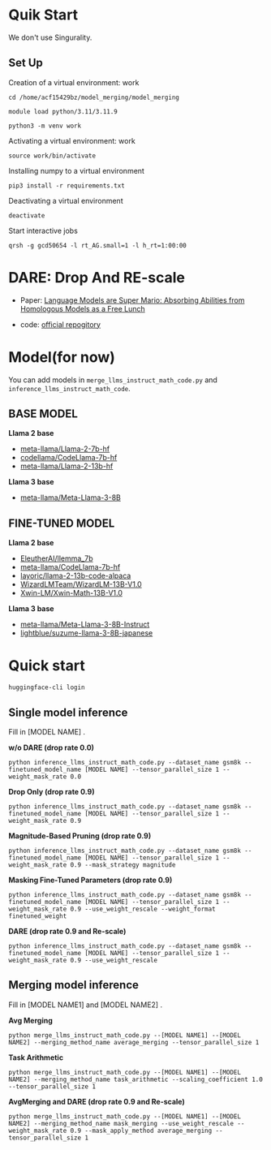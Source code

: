 # Quik Start
We don't use Singurality.
## Set Up
Creation of a virtual environment: work
```
cd /home/acf15429bz/model_merging/model_merging
```
```
module load python/3.11/3.11.9
```
```
python3 -m venv work
```
Activating a virtual environment: work
```
source work/bin/activate
```
Installing numpy to a virtual environment
```
pip3 install -r requirements.txt
```
Deactivating a virtual environment
```
deactivate
```
Start interactive jobs
```
qrsh -g gcd50654 -l rt_AG.small=1 -l h_rt=1:00:00
```

# DARE: Drop And RE-scale
- Paper: [Language Models are Super Mario: Absorbing Abilities from Homologous Models as a Free Lunch](https://arxiv.org/abs/2311.03099)

- code: [official repogitory](https://github.com/yule-BUAA/MergeLM?tab=readme-ov-file) 


# Model(for now)
You can add models in `merge_llms_instruct_math_code.py` and `inference_llms_instruct_math_code`. 

## BASE MODEL
**Llama 2 base**
- [meta-llama/Llama-2-7b-hf](https://huggingface.co/meta-llama/Llama-2-7b-hf)
- [codellama/CodeLlama-7b-hf](https://huggingface.co/codellama/CodeLlama-7b-hf)
- [meta-llama/Llama-2-13b-hf](https://huggingface.co/meta-llama/Llama-2-13b-hf)

**Llama 3 base**
- [meta-llama/Meta-Llama-3-8B](https://huggingface.co/meta-llama/Meta-Llama-3-8B)

## FINE-TUNED MODEL
**Llama 2 base**
- [EleutherAI/llemma_7b](https://huggingface.co/EleutherAI/llemma_7b)
- [meta-llama/CodeLlama-7b-hf](https://huggingface.co/meta-llama/CodeLlama-7b-hf)
- [layoric/llama-2-13b-code-alpaca](https://huggingface.co/layoric/llama-2-13b-code-alpaca)
- [WizardLMTeam/WizardLM-13B-V1.0](https://huggingface.co/WizardLMTeam/WizardLM-13B-V1.0)
- [Xwin-LM/Xwin-Math-13B-V1.0](https://huggingface.co/Xwin-LM/Xwin-Math-13B-V1.0)

**Llama 3 base**
- [meta-llama/Meta-Llama-3-8B-Instruct](https://huggingface.co/meta-llama/Meta-Llama-3-8B-Instruct)
- [lightblue/suzume-llama-3-8B-japanese](https://huggingface.co/lightblue/suzume-llama-3-8B-japanese)


# Quick start
```
huggingface-cli login
```
## Single model inference
Fill in [MODEL NAME] .

**w/o DARE (drop rate 0.0)**
```
python inference_llms_instruct_math_code.py --dataset_name gsm8k --finetuned_model_name [MODEL NAME] --tensor_parallel_size 1 --weight_mask_rate 0.0
```

**Drop Only (drop rate 0.9)**
```
python inference_llms_instruct_math_code.py --dataset_name gsm8k --finetuned_model_name [MODEL NAME] --tensor_parallel_size 1 --weight_mask_rate 0.9
```

**Magnitude-Based Pruning (drop rate 0.9)**
```
python inference_llms_instruct_math_code.py --dataset_name gsm8k --finetuned_model_name [MODEL NAME] --tensor_parallel_size 1 --weight_mask_rate 0.9 --mask_strategy magnitude
```

**Masking Fine-Tuned Parameters (drop rate 0.9)**
```
python inference_llms_instruct_math_code.py --dataset_name gsm8k --finetuned_model_name [MODEL NAME] --tensor_parallel_size 1 --weight_mask_rate 0.9 --use_weight_rescale --weight_format finetuned_weight
```

**DARE (drop rate 0.9 and Re-scale)**
```
python inference_llms_instruct_math_code.py --dataset_name gsm8k --finetuned_model_name [MODEL NAME] --tensor_parallel_size 1 --weight_mask_rate 0.9 --use_weight_rescale
```

## Merging model inference
Fill in [MODEL NAME1] and [MODEL NAME2] .

**Avg Merging**
```
python merge_llms_instruct_math_code.py --[MODEL NAME1] --[MODEL NAME2] --merging_method_name average_merging --tensor_parallel_size 1
```

**Task Arithmetic**
```
python merge_llms_instruct_math_code.py --[MODEL NAME1] --[MODEL NAME2] --merging_method_name task_arithmetic --scaling_coefficient 1.0 --tensor_parallel_size 1
```

**AvgMerging and DARE (drop rate 0.9 and Re-scale)**
```
python merge_llms_instruct_math_code.py --[MODEL NAME1] --[MODEL NAME2] --merging_method_name mask_merging --use_weight_rescale --weight_mask_rate 0.9 --mask_apply_method average_merging --tensor_parallel_size 1
```